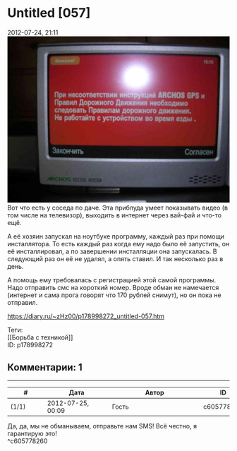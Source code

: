 Untitled [057]
==============

  
2012-07-24, 21:11  
   [![](pics/ed673618af3at.jpg)](http://radikal.ru/F/s014.radikal.ru/i326/1207/80/ed673618af3a.jpg)     
 Вот что есть у соседа по даче. Эта приблуда умеет показывать видео (в том числе на телевизор), выходить в интернет через вай-фай и что-то ещё.   
   
 А её хозяин запускал на ноутбуке программу, каждый раз при помощи инсталлятора. То есть каждый раз когда ему надо было её запустить, он её инсталлировал, а по завершении инсталляции она запускалась. В следующий раз он её не удалял, а опять ставил. И так несколько раз в день.   
   
 А помощь ему требовалась с регистрацией этой самой программы. Надо отправить смс на короткий номер. Вроде обман не намечается (интернет и сама прога говорят что 170 рублей снимут), но он пока не отправил.   
  
<https://diary.ru/~zHz00/p178998272_untitled-057.htm>  
  
Теги:  
[[Борьба с техникой]]  
ID: p178998272  


Комментарии: 1
--------------

  


---



|         #         |              Дата              |                     Автор                     |           ID           |
| --- | --- | --- | --- |
| (1/1) | 2012-07-25, 00:09 | Гость | c605778260 |

  
 Да, да, мы не обманываем, отправьте нам SMS! Всё честно, я гарантирую это!   
 ^c605778260